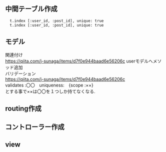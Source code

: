 ## 中間テーブル作成
      t.index [:user_id, :post_id], unique: true
      t.index [:user_id, :post_id], unique: true
## モデル
関連付け  
https://qiita.com/j-sunaga/items/d7f0e944baad6e56206c
userモデルへメソッド追加  
バリデーション  
https://qiita.com/j-sunaga/items/d7f0e944baad6e56206c  
validates :〇〇　uniqueness:　{scope :××}  
とする事で××は〇〇を１つしか持てなくなる.  
## routing作成
## コントローラー作成
## view
